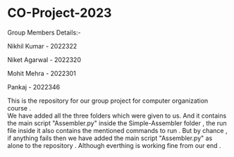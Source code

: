 # CO-Project-2023
Group Members Details:-

  Nikhil Kumar - 2022322
  
  Niket Agarwal - 2022320
  
  Mohit Mehra - 2022301
  
  Pankaj  - 2022346
  
  
This is the repository for our group project for computer organization course .  
We have added all the three folders which were given to us. And it contains the main script "Assembler.py" inside the Simple-Assembler folder , the run file inside it also contains the mentioned commands to run . 
But by chance , if anything  fails then we have added the main script "Assembler.py" as alone to the repository . Although everthing is working fine from our end .  
